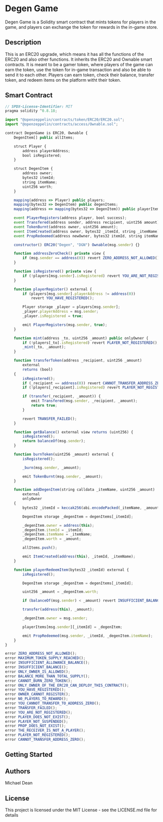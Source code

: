  
# Degen Game
Degen Game is a Solidity smart contract that mints tokens for players in the game, and players can exchange the token for rewards in the in-game store. 

## Description
This is an ERC20 upgrade, which means it has all the functions of the ERC20 and also other functions. It inherits the ERC20 and Ownable smart contracts.
It is meant to be a gamer token, where players of the game can earn the token, use the token for in-game transaction and also be able to send it to each other. Players can earn token, check their balance, transfer token, and redeem items on the platform witht their token. 

## Smart Contract
```javascript
// SPDX-License-Identifier: MIT
pragma solidity ^0.8.18;

import "@openzeppelin/contracts/token/ERC20/ERC20.sol";
import "@openzeppelin/contracts/access/Ownable.sol";

contract DegenGame is ERC20, Ownable {
    DegenItem[] public allItems;

    struct Player {
        address playerAddress;
        bool isRegistered;
    }

    struct DegenItem {
        address owner;
        bytes32 itemId;
        string itemName;
        uint256 worth;
    }

    mapping(address => Player) public players;
    mapping(bytes32 => DegenItem) public degenItems;
    mapping(address => mapping(bytes32 => DegenItem)) public playerItems;

    event PlayerRegisters(address player, bool success);
    event Transfered(address sender, address recipient, uint256 amount);
    event TokenBurnt(address owner, uint256 amount);
    event ItemCreated(address owner, bytes32 _itemId, string _itemName);
    event PropRedeemed(address newOwner, bytes32 itemId, string itemName);

    constructor() ERC20("Degen", "DGN") Ownable(msg.sender) {}

    function addressZeroCheck() private view {
        if (msg.sender == address(0)) revert ZERO_ADDRESS_NOT_ALLOWED();
    }

    function isRegistered() private view {
        if (!players[msg.sender].isRegistered) revert YOU_ARE_NOT_REGISTERED();
    }

    function playerRegister() external {
        if (players[msg.sender].playerAddress != address(0))
            revert YOU_HAVE_REGISTERED();

        Player storage _player = players[msg.sender];
        _player.playerAddress = msg.sender;
        _player.isRegistered = true;

        emit PlayerRegisters(msg.sender, true);
    }

    function mint(address _to, uint256 _amount) public onlyOwner {
        if (!players[_to].isRegistered) revert PLAYER_NOT_REGISTERED();
        _mint(_to, _amount);
    }

    function transferToken(address _recipient, uint256 _amount)
        external
        returns (bool)
    {
        isRegistered();
        if (_recipient == address(0)) revert CANNOT_TRANSFER_ADDRESS_ZERO();
        if (!players[_recipient].isRegistered) revert PLAYER_NOT_REGISTERED();

        if (transfer(_recipient, _amount)) {
            emit Transfered(msg.sender, _recipient, _amount);
            return true;
        }

        revert TRANSFER_FAILED();
    }

    function getBalance() external view returns (uint256) {
        isRegistered();
        return balanceOf(msg.sender);
    }

    function burnToken(uint256 _amount) external {
        isRegistered();

        _burn(msg.sender, _amount);

        emit TokenBurnt(msg.sender, _amount);
    }

    function addDegenItem(string calldata _itemName, uint256 _amount)
        external
        onlyOwner
    {
        bytes32 _itemId = keccak256(abi.encodePacked(_itemName, _amount));

        DegenItem storage _degenItem = degenItems[_itemId];

        _degenItem.owner = address(this);
        _degenItem.itemId = _itemId;
        _degenItem.itemName = _itemName;
        _degenItem.worth = _amount;

        allItems.push();

        emit ItemCreated(address(this), _itemId, _itemName);
    }

    function playerRedeemItem(bytes32 _itemId) external {
        isRegistered();

        DegenItem storage _degenItem = degenItems[_itemId];

        uint256 _amount = _degenItem.worth;

        if (balanceOf(msg.sender) < _amount) revert INSUFFICIENT_BALANCE();

        transfer(address(this), _amount);

        _degenItem.owner = msg.sender;

        playerItems[msg.sender][_itemId] = _degenItem;

        emit PropRedeemed(msg.sender, _itemId, _degenItem.itemName);
    }
}

error ZERO_ADDRESS_NOT_ALLOWED();
error MAXIMUM_TOKEN_SUPPLY_REACHED();
error INSUFFICIENT_ALLOWANCE_BALANCE();
error INSUFFICIENT_BALANCE();
error ONLY_OWNER_IS_ALLOWED();
error BALANCE_MORE_THAN_TOTAL_SUPPLY();
error CANNOT_BURN_ZERO_TOKEN();
error ONLY_OWNER_OF_THE_ERC20_CAN_DEPLOY_THIS_CONTRACT();
error YOU_HAVE_REGISTERED();
error OWNER_CANNOT_REGISTER();
error N0_PLAYERS_TO_REWARD();
error YOU_CANNOT_TRANSFER_TO_ADDRESS_ZERO();
error TRANSFER_FAILED();
error YOU_ARE_NOT_REGISTERED();
error PLAYER_DOES_NOT_EXIST();
error PLAYER_NOT_SUSPENDED();
error PROP_DOES_NOT_EXIST();
error THE_RECEIVER_IS_NOT_A_PLAYER();
error PLAYER_NOT_REGISTERED();
error CANNOT_TRANSFER_ADDRESS_ZERO();

```
## Getting Started

## Authors
Michael Dean

## License
This project is licensed under the MIT License - see the LICENSE.md file for details
